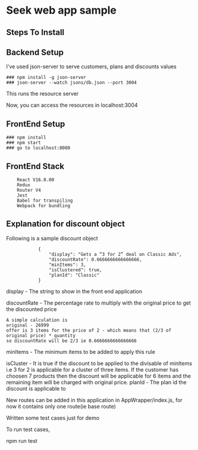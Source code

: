 # Seek web app sample


## Steps To Install

## Backend Setup

I've used json-server to serve customers, plans and discounts values
```
### npm install -g json-server
### json-server --watch jsons/db.json --port 3004
```
This runs the resource server

Now, you can access the resources in localhost:3004

## FrontEnd Setup
```
### npm install
### npm start
### go to localhost:8080
```


## FrontEnd Stack

```
	React V16.0.00
	Redux
	Router V4
	Jest
	Babel for transpiling
	Webpack for bundling
```

## Explanation for discount object

Following is a sample discount object

```
			{
				"display": "Gets a “3 for 2” deal on Classic Ads",
				"discountRate": 0.6666666666666666,
				"minItems": 3,
				"isClustered": true,
				"planId": "Classic"
			}
```

display - The string to show in the front end application

discountRate - The percentage rate to multiply with the original price to get the discounted price

```
A simple calculation is 
original - 26999
offer is 3 items for the price of 2 - which means that (2/3 of original price) * quantity
so discountRate will be 2/3 ie 0.6666666666666666
```

minItems - The minimum items to be added to apply this rule

isCluster - It is true if the discount to be applied to the divisable of minItems i.e 3 for 2 is applicable for a cluster of three items. If the customer has choosen 7 products then the discount will be applicable for 6 items and the remaining item will be charged with original price.
planId - The plan id the discount is applicable to

New routes can be added in this application in AppWrapper/index.js, for now it contains only one route(ie base route)

Written some test cases just for demo

To run test cases,

npm run test

